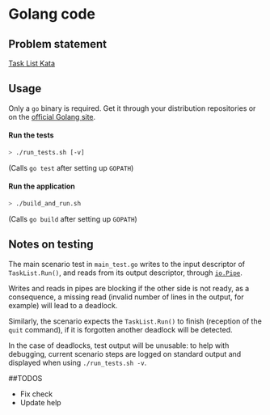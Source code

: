 # Golang code

## Problem statement
[Task List Kata](https://kata-log.rocks/task-list-kata)

## Usage

Only a `go` binary is required. Get it through your distribution repositories or on the [official Golang site](https://golang.org/dl/).

#### Run the tests

```sh
> ./run_tests.sh [-v]
```

(Calls `go test` after setting up `GOPATH`)

#### Run the application

```sh
> ./build_and_run.sh
```

(Calls `go build` after setting up `GOPATH`)

## Notes on testing

The main scenario test in `main_test.go` writes to the input descriptor
of `TaskList.Run()`, and reads from its output descriptor, through
[`io.Pipe`](https://golang.org/pkg/io/#Pipe).

Writes and reads in pipes are blocking if the other side is not ready,
as a consequence, a missing read (invalid number of lines in the output,
for example) will lead to a deadlock.

Similarly, the scenario expects the `TaskList.Run()` to finish (reception of the
`quit` command), if it is forgotten another deadlock will be detected.

In the case of deadlocks, test output will be unusable: to help with debugging,
current scenario steps are logged on standard output and displayed when using
`./run_tests.sh -v`.


##TODOS

* Fix check
* Update help